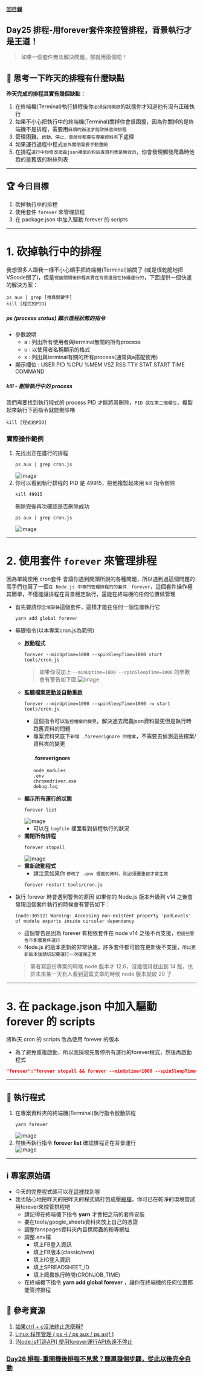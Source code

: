 #### [回目錄](../README.md)
## Day25 排程-用forever套件來控管排程，背景執行才是王道！

>如果一個套件無法解決問題，那就用兩個吧！

🤔 思考一下昨天的排程有什麼缺點
----
**昨天完成的排程其實有幾個缺點：**
1. 在終端機(Terminal)執行排程後你`必須保持開啟`的狀態你才知道他有沒有正確執行
2. 如果不小心把執行中的終端機(Terminal)關掉你會很困擾，因為你關掉的是終端機不是排程，需要用`麻煩的辦法才能砍掉這個排程`
3. 管理困難，`啟動、停止、重啟你都要在專案資料夾`下處理
4. 如果運行過程中程式`意外關閉需要手動重開`
5. 在排程`運行中你修改爬蟲json裡面的粉絲專頁列表是無效的`，你會發現觸發爬蟲時他跑的是舊版的粉絲列表

----

🏆 今日目標
----
1. 砍掉執行中的排程
2. 使用套件 `forever` 來管理排程
3. 在 package.json 中加入驅動 forever 的 scripts

----

# 1. 砍掉執行中的排程
我想很多人跟我一樣不小心順手把終端機(Terminal)給關了 (或是很乾脆地把VScode關了)，但是`視窗關閉後排程其實在背景還是在持續運行的`，下面提供一個快速的解決方案：
```vim
ps aux | grep [搜尋關鍵字]
kill [程式的PID]
```

##### ps (process status) 顯示進程狀態的指令
* 參數說明
    * a : 列出所有使用者與terminal無關的所有process
    * u : 以使用者名稱顯示的格式
    * x : 列出與terminal有關的所有process(通常與a搭配使用)
* 顯示欄位 : USER PID %CPU %MEM VSZ RSS TTY STAT START TIME COMMAND  

##### kill - 刪除執行中的 process
我們需要找到執行程式的 process PID 才能將其刪除，`PID 就在第二個欄位`，複製起來執行下面指令就能刪除嚕
```vim
kill [程式的PID]
```

### 實際操作範例
1. 先找出正在進行的排程
    ```vim
    ps aux | grep cron.js
    ```    
    ![image](./article_img/ps_aux.png)
2. 你可以看到執行排程的 PID 是 49915，把他複製起來用 kill 指令刪除
    ```vim
    kill 49915
    ```
    刪除完後再次確認是否刪除成功
    ```vim
    ps aux | grep cron.js
    ```
    ![image](./article_img/kill.png)

----

# 2. 使用套件 `forever` 來管理排程
因為單純使用 cron套件 會讓你遇到開頭所說的各種問題，所以遇到過這個問題的高手們也寫了一個`在 Node.js 中專門管理排程的的套件：forever`，這個套件操作極其簡單，不僅能讓排程在背景穩定執行，還能在終端機的任何位置做管理
* 首先要請你`全域安裝`這個套件，這樣才能在任何一個位置執行它  
    ```vim
    yarn add global forever
    ```
* 基礎指令(以本專案cron.js為範例)
    * **啟動程式**
        ```vim
        forever --minUptime=1000 --spinSleepTime=1000 start tools/cron.js
        ```
        > 如果你沒加上 `--minUptime=1000 --spinSleepTime=1000` 的參數 會有警告如下圖
            ![image](./article_img/foreverstart.png)
    * **監聽檔案更動並自動重啟**
        ```vim
        forever --minUptime=1000 --spinSleepTime=1000 -w start tools/cron.js
        ```
        * 這個指令可以`監控檔案的變更`，解決過去爬蟲json資料變更但是執行時跑舊資料的問題
        * 專案資料夾底下`新增 .foreverignore 的檔案`，不需要去偵測這些檔案/資料夾的變更  
            #### .foreverignore
            ```
            node_modules
            .env
            chromedriver.exe
            debug.log
            ```
    * **顯示所有運行的狀態**
        ```
        forever list
        ```
        ![image](./article_img/foreverlist.png)
        * 可以在 `logfile` 裡面看到排程執行的狀況
    * **關閉所有排程**
        ```
        forever stopall
        ```
        ![image](./article_img/foreverstopall.png)  
    * **重新啟動程式**
        * 請注意如果你 `修改了 .env 裡面的資料，則必須要重啟才會生效`
        ```
        forever restart tools/cron.js
        ```
* 執行 forever 時會遇到警告的原因
    如果你的 Node.js 版本升級到 v14 之後會發現這個套件執行的時候會有警告如下：
    ```
    (node:30512) Warning: Accessing non-existent property 'padLevels' of module exports inside circular dependency
    ```
    * 這個警告是因為 forever 有相依套件在 node v14 之後不再支援，`但這些警告不影響套件運行`
    * Node.js 的版本更新的非常快速，許多套件都可能在更新後不支援，`所以更新版本後請切記要運行一次確保正常`
    
    >筆者寫這份專案的時候 node 版本才 12.6，沒幾個月就出到 14 版，也許未來某一天有人看到這篇文章的時候 node 版本就破 20 了
----

# 3. 在 package.json 中加入驅動 forever 的 scripts
將昨天 cron 的 scripts 改為使用 forever 的版本
* 為了避免重複啟動，所以我採取先暫停所有運行的forever程式，然後再啟動程式
```json
"forever":"forever stopall && forever --minUptime=1000 --spinSleepTime=1000 -w start tools/cron.js"
```

----

🚀 執行程式
----
1. 在專案資料夾的終端機(Terminal)執行指令啟動排程
    ```vim
    yarn forever
    ```
    ![image](./article_img/terminal.png)  
2. 然後再執行指令 **forever list** 確認排程正在背景運行  
    ![image](./article_img/terminal2.png)  

----

ℹ️ 專案原始碼
----
* 今天的完整程式碼可以在[這裡](https://github.com/dean9703111/ithelp_30days/tree/master/day25)找到喔
* 我也貼心地把昨天的把昨天的程式碼打包成[壓縮檔](https://github.com/dean9703111/ithelp_30days/raw/master/sampleCode/day24_sample_code.zip)，你可已在乾淨的環境嘗試用forever來控管排程吧
    * 請記得在終端機下指令 **yarn** 才會把之前的套件安裝
    * 要在tools/google_sheets資料夾放上自己的憑證
    * 調整fanspages資料夾內目標爬蟲的粉專網址
    * 調整.env檔
        * 填上FB登入資訊
        * 填上FB版本(classic/new)
        * 填上IG登入資訊
        * 填上SPREADSHEET_ID
        * 填上爬蟲執行時間(CRONJOB_TIME)
    * 在終端機下指令 **yarn add global forever** ，讓你在終端機的任何位置都能管控排程

📖 參考資源
----
1. [如果ctrl + c沒法終止怎麼辦?](https://medium.com/mess-up/%E5%A6%82%E6%9E%9Cctrl-c%E6%B2%92%E6%B3%95%E7%B5%82%E6%AD%A2%E6%80%8E%E9%BA%BC%E8%BE%A6-5e720fd66e32)
2. [Linux 程序管理 ( ps -l / ps aux / ps axjf )](http://puremonkey2010.blogspot.com/2011/02/linux-linux-ps-l-ps-aux-ps-axjf.html)
3. [[Node.js打造API] 使用forever運行API永遠不停止](https://andy6804tw.github.io/2018/01/17/api-forever/)

### [Day26 排程-重開機後排程不見惹？簡單幾個步驟，從此以後完全自動](/day26/README.md)